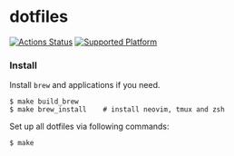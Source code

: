 dotfiles
===

[![Actions Status](https://github.com/altescy/dotfiles/workflows/build/badge.svg)](https://github.com/altescy/dotfiles)
[![Supported Platform](https://img.shields.io/badge/platform-linux%20%7C%20osx-red)](https://github.com/altescy/dotfiles)



### Install

Install `brew` and applications if you need.

```
$ make build_brew
$ make brew_install    # install neovim, tmux and zsh
```

Set up all dotfiles via following commands:

```
$ make
```
